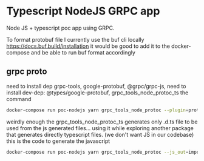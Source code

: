# Typescript NodeJS GRPC app
Node JS + typescript poc app using GRPC.

To format protobuf file I currently use the buf cli locally https://docs.buf.build/installation
it would be good to add it to the docker-compose and be able to run buf format accordingly

## grpc proto
need to install dep grpc-tools, google-protobuf, @grpc/grpc-js, 
need to install dev-dep: @types/google-protobuf, grpc_tools_node_protoc_ts
 the command 
 ```zsh
 docker-compose run poc-nodejs yarn grpc_tools_node_protoc --plugin=protoc-gen-ts=./node_modules/.bin/protoc-gen-ts --ts_out=grpc_js:./lib/protos -I ./protos ./protos/hello.proto
 ```
 weirdly enough the grpc_tools_node_protoc_ts generates only .d.ts file to be used from the js generated files... using it while exploring another package that generates directly typescript files. (we don't want JS in our codebase)
 this is the code to generate the javascript 
 ```zsh
 docker-compose run poc-nodejs yarn grpc_tools_node_protoc --js_out=import_style=commonjs,binary:./lib/protos --grpc_out=grpc_js:./lib/protos --plugin=protoc-gen-grpc=./node_modules/grpc-tools/bin/grpc_node_plugin -I ./protos ./protos/hello.proto
 ```